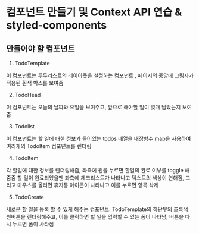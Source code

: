 # 컴포넌트 만들기 및 Context API 연습 & styled-components 

## 만들어야 할 컴포넌트 

1. TodoTemplate

이 컴포넌트는 투두리스트의 레이아웃을 설정하는 컴포넌트 , 페이지의 중앙에 그림자가 적용된 흰색 박스를 보여줌

2. TodoHead

이 컴포넌트는 오늘의 날짜와 요일을 보여주고, 앞으로 해야할 일이 몇개 남았는지 보여줌

3. Todolist

이 컴포넌트는 할 일에 대한 정보가 들어있는 todos 배열을 내장함수 map을 사용하여 여러개의 TodoItem 컴포넌트를 렌더링

4. TodoItem

각 할일에 대한 정보를 렌더링해줌, 좌측에 원을 누르면 할일의 완료 여부를 toggle 해줌줌
할 일이 완료되었을땐 좌측에 체크리스트가 나타나고 텍스트의 색상이 연해짐, 
그리고 마우스를 올리면 휴지통 아이콘이 나타나고 이를 누르면 항목 삭제

5. TodoCreate

새로운 할 일을 등록 할 수 있게 해주는 컴포넌트. TodoTemplate의 하단부의 초록색 원버튼을 렌더링해주고, 이를 클릭하면 할 일을 입력할 수 있는 폼이 나타남, 버튼을 다시 누르면 폼이 사라짐